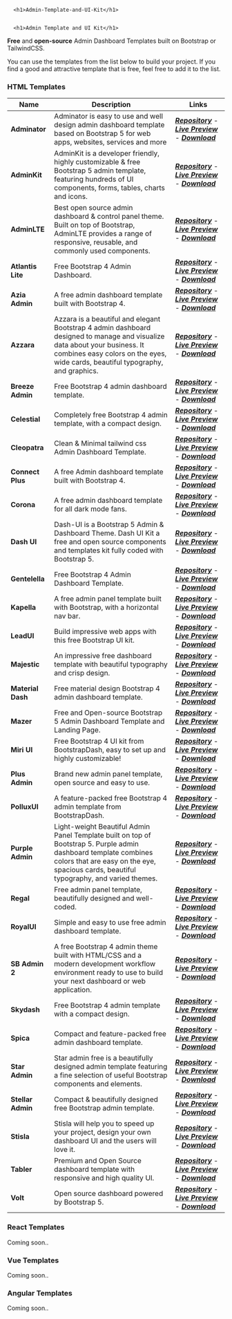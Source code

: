       <h1>Admin-Template-and-UI-Kit</h1>
      

      <h1>Admin Template and UI Kit</h1>

<p><strong>Free</strong> and <strong>open-source</strong> Admin Dashboard Templates built on Bootstrap or TailwindCSS.</p>

<p>You can use the templates from the list below to build your project. If you find a good and attractive template that is
free, feel free to add it to the list.</p>

<h3>HTML Templates</h3>
<table>
    <thead>
        <tr>
            <th>Name</th>
            <th>Description</th>
            <th>Links</th>
        </tr>
    </thead>
    <tbody>
        <tr>
            <td><strong>Adminator</strong></td>
            <td>Adminator is easy to use and well design admin dashboard template based on Bootstrap 5 for web apps,
                websites, services and more</td>
            <td><a href="https://github.com/puikinsh/Adminator-admin-dashboard"><strong><em>Repository</em></strong></a>
                - <a href="https://colorlib.com/polygon/adminator/index.html" rel="nofollow"><strong><em>Live
                            Preview</em></strong></a> - <a href="https://github.com/puikinsh/Adminator-admin-dashboard/releases"><strong><em>Download</em></strong></a>
            </td>
        </tr>
        <tr>
            <td><strong>AdminKit</strong></td>
            <td>AdminKit is a developer friendly, highly customizable &amp; free Bootstrap 5 admin template, featuring
                hundreds of UI components, forms, tables, charts and icons.</td>
            <td><a href="https://github.com/adminkit/adminkit"><strong><em>Repository</em></strong></a> - <a href="https://demo.adminkit.io/" rel="nofollow"><strong><em>Live Preview</em></strong></a> - <a href="https://github.com/adminkit/adminkit/releases"><strong><em>Download</em></strong></a></td>
        </tr>
        <tr>
            <td><strong>AdminLTE</strong></td>
            <td>Best open source admin dashboard &amp; control panel theme. Built on top of Bootstrap, AdminLTE provides
                a range of responsive, reusable, and commonly used components.</td>
            <td><a href="https://github.com/ColorlibHQ/AdminLTE"><strong><em>Repository</em></strong></a> - <a href="https://adminlte.io/themes/v3/" rel="nofollow"><strong><em>Live Preview</em></strong></a> - <a href="https://github.com/ColorlibHQ/AdminLTE/releases"><strong><em>Download</em></strong></a></td>
        </tr>
        <tr>
            <td><strong>Atlantis Lite</strong></td>
            <td>Free Bootstrap 4 Admin Dashboard.</td>
            <td><a href="https://github.com/themekita/Atlantis-Lite"><strong><em>Repository</em></strong></a>
                - <a href="http://themekita.com/demo-atlantis-lite-bootstrap/" rel="nofollow"><strong><em>Live
                            Preview</em></strong></a> - <a href="https://github.com/themekita/Atlantis-Lite/archive/refs/heads/master.zip"><strong><em>Download</em></strong></a>
            </td>
        </tr>
        <tr>
            <td><strong>Azia Admin</strong></td>
            <td>A free admin dashboard template built with Bootstrap 4.</td>
            <td><a href="https://github.com/BootstrapDash/Azia-Admin-Bootstrap-Template"><strong><em>Repository</em></strong></a>
                - <a href="https://www.bootstrapdash.com/demo/azia-free/template/" rel="nofollow"><strong><em>Live
                            Preview</em></strong></a> - <a href="https://github.com/BootstrapDash/Azia-Admin-Bootstrap-Template/archive/refs/heads/master.zip"><strong><em>Download</em></strong></a>
            </td>
        </tr>
        <tr>
            <td><strong>Azzara</strong></td>
            <td>Azzara is a beautiful and elegant Bootstrap 4 admin dashboard designed to manage and visualize data
                about your business. It combines easy colors on the eyes, wide cards, beautiful typography, and
                graphics.</td>
            <td><a href="https://github.com/themekita/azzara-admin-dashboard-template"><strong><em>Repository</em></strong></a>
                - <a href="http://demo.themekita.com/azzara/livepreview/examples/" rel="nofollow"><strong><em>Live
                            Preview</em></strong></a> - <a href="https://github.com/themekita/azzara-admin-dashboard-template/archive/refs/heads/master.zip"><strong><em>Download</em></strong></a>
            </td>
        </tr>
        <tr>
            <td><strong>Breeze Admin</strong></td>
            <td>Free Bootstrap 4 admin dashboard template.</td>
            <td><a href="https://github.com/BootstrapDash/Breeze-Free-Bootstrap-Admin-Template"><strong><em>Repository</em></strong></a>
                - <a href="https://www.bootstrapdash.com/demo/breeze-free/template/index.html" rel="nofollow"><strong><em>Live Preview</em></strong></a> - <a href="https://github.com/BootstrapDash/Breeze-Free-Bootstrap-Admin-Template/archive/refs/heads/master.zip"><strong><em>Download</em></strong></a>
            </td>
        </tr>
        <tr>
            <td><strong>Celestial</strong></td>
            <td>Completely free Bootstrap 4 admin template, with a compact design.</td>
            <td><a href="https://github.com/BootstrapDash/celestialAdmin-free-admin-template"><strong><em>Repository</em></strong></a>
                - <a href="https://www.bootstrapdash.com/demo/celestial-free/template/index.html" rel="nofollow"><strong><em>Live Preview</em></strong></a> - <a href="https://github.com/BootstrapDash/celestialAdmin-free-admin-template/archive/refs/heads/main.zip"><strong><em>Download</em></strong></a>
            </td>
        </tr>
        <tr>
            <td><strong>Cleopatra</strong></td>
            <td>Clean &amp; Minimal tailwind css Admin Dashboard Template.</td>
            <td><a href="https://github.com/technext/cleopatra"><strong><em>Repository</em></strong></a> - <a href="https://moesaid.github.io/cleopatra/" rel="nofollow"><strong><em>Live
                            Preview</em></strong></a> - <a href="https://github.com/technext/cleopatra"><strong><em>Download</em></strong></a></td>
        </tr>
        <tr>
            <td><strong>Connect Plus</strong></td>
            <td>A free Admin dashboard template built with Bootstrap 4.</td>
            <td><a href="https://github.com/BootstrapDash/ConnectPlusAdmin-Free-Bootstrap-Admin-Template"><strong><em>Repository</em></strong></a>
                - <a href="https://www.bootstrapdash.com/demo/connect-plus-free/jquery/template/index.html" rel="nofollow"><strong><em>Live Preview</em></strong></a> - <a href="https://github.com/BootstrapDash/ConnectPlusAdmin-Free-Bootstrap-Admin-Template/archive/refs/heads/master.zip"><strong><em>Download</em></strong></a>
            </td>
        </tr>
        <tr>
            <td><strong>Corona</strong></td>
            <td>A free admin dashboard template for all dark mode fans.</td>
            <td><a href="https://github.com/BootstrapDash/corona-free-dark-bootstrap-admin-template"><strong><em>Repository</em></strong></a>
                - <a href="https://www.bootstrapdash.com/demo/corona-free/jquery/template/index.html" rel="nofollow"><strong><em>Live Preview</em></strong></a> - <a href="https://github.com/BootstrapDash/corona-free-dark-bootstrap-admin-template/archive/refs/heads/master.zip"><strong><em>Download</em></strong></a>
            </td>
        </tr>
        <tr>
            <td><strong>Dash UI</strong></td>
            <td>Dash-UI is a Bootstrap 5 Admin &amp; Dashboard Theme. Dash UI Kit a free and open source components and
                templates kit fully coded with Bootstrap 5.</td>
            <td><a href="https://github.com/codescandy/Dash-UI"><strong><em>Repository</em></strong></a> - <a href="https://codescandy.com/dashui/index.html" rel="nofollow"><strong><em>Live
                            Preview</em></strong></a> - <a href="https://github.com/codescandy/Dash-UI/releases"><strong><em>Download</em></strong></a></td>
        </tr>
        <tr>
            <td><strong>Gentelella</strong></td>
            <td>Free Bootstrap 4 Admin Dashboard Template.</td>
            <td><a href="https://github.com/ColorlibHQ/gentelella"><strong><em>Repository</em></strong></a> - <a href="https://colorlib.com/polygon/gentelella/index.html" rel="nofollow"><strong><em>Live
                            Preview</em></strong></a> - <a href="https://github.com/ColorlibHQ/gentelella/releases"><strong><em>Download</em></strong></a></td>
        </tr>
        <tr>
            <td><strong>Kapella</strong></td>
            <td>A free admin panel template built with Bootstrap, with a horizontal nav bar.</td>
            <td><a href="https://github.com/BootstrapDash/Kapella-Free-Bootstrap-Admin-Template"><strong><em>Repository</em></strong></a>
                - <a href="https://www.bootstrapdash.com/demo/kapella-free/template/index.html" rel="nofollow"><strong><em>Live Preview</em></strong></a> - <a href="https://github.com/BootstrapDash/Kapella-Free-Bootstrap-Admin-Template/archive/refs/heads/master.zip"><strong><em>Download</em></strong></a>
            </td>
        </tr>
        <tr>
            <td><strong>LeadUI</strong></td>
            <td>Build impressive web apps with this free Bootstrap UI kit.</td>
            <td><a href="https://www.bootstrapdash.com/product/lead-ui/" rel="nofollow"><strong><em>Repository</em></strong></a> - <a href="https://www.bootstrapdash.com/demo/lead-ui-kit-free/demo/index.html" rel="nofollow"><strong><em>Live Preview</em></strong></a> - <a href="https://www.bootstrapdash.com/product/lead-ui/" rel="nofollow"><strong><em>Download</em></strong></a></td>
        </tr>
        <tr>
            <td><strong>Majestic</strong></td>
            <td>An impressive free dashboard template with beautiful typography and crisp design.</td>
            <td><a href="https://github.com/BootstrapDash/MajesticAdmin-Free-Bootstrap-Admin-Template"><strong><em>Repository</em></strong></a>
                - <a href="https://www.bootstrapdash.com/demo/majestic-free/template/index.html" rel="nofollow"><strong><em>Live Preview</em></strong></a> - <a href="https://github.com/BootstrapDash/MajesticAdmin-Free-Bootstrap-Admin-Template/archive/refs/heads/master.zip"><strong><em>Download</em></strong></a>
            </td>
        </tr>
        <tr>
            <td><strong>Material Dash</strong></td>
            <td>Free material design Bootstrap 4 admin dashboard template.</td>
            <td><a href="https://github.com/BootstrapDash/Material-Admin"><strong><em>Repository</em></strong></a> - <a href="https://www.bootstrapdash.com/demo/material-admin-free/jquery/template/demo/index.html" rel="nofollow"><strong><em>Live Preview</em></strong></a> - <a href="https://github.com/BootstrapDash/Material-Admin/archive/refs/heads/master.zip"><strong><em>Download</em></strong></a>
            </td>
        </tr>
        <tr>
            <td><strong>Mazer</strong></td>
            <td>Free and Open-source Bootstrap 5 Admin Dashboard Template and Landing Page.</td>
            <td><a href="https://github.com/zuramai/mazer"><strong><em>Repository</em></strong></a> - <a href="https://zuramai.github.io/mazer/demo/index.html" rel="nofollow"><strong><em>Live
                            Preview</em></strong></a> - <a href="https://github.com/zuramai/mazer/releases"><strong><em>Download</em></strong></a></td>
        </tr>
        <tr>
            <td><strong>Miri UI</strong></td>
            <td>Free Bootstrap 4 UI kit from BootstrapDash, easy to set up and highly customizable!</td>
            <td><a href="https://www.bootstrapdash.com/product/miri-ui/" rel="nofollow"><strong><em>Repository</em></strong></a> - <a href="https://bootstrapdash.com/demo/miri-ui-kit-free/demo/index.html" rel="nofollow"><strong><em>Live Preview</em></strong></a> - <a href="https://www.bootstrapdash.com/product/miri-ui/" rel="nofollow"><strong><em>Download</em></strong></a></td>
        </tr>
        <tr>
            <td><strong>Plus Admin</strong></td>
            <td>Brand new admin panel template, open source and easy to use.</td>
            <td><a href="https://github.com/BootstrapDash/PlusAdmin-Free-Bootstrap-Admin-Template"><strong><em>Repository</em></strong></a>
                - <a href="https://www.bootstrapdash.com/demo/plus-free/template/demo_1/index.html" rel="nofollow"><strong><em>Live Preview</em></strong></a> - <a href="https://github.com/BootstrapDash/PlusAdmin-Free-Bootstrap-Admin-Template/archive/refs/heads/master.zip"><strong><em>Download</em></strong></a>
            </td>
        </tr>
        <tr>
            <td><strong>PolluxUI</strong></td>
            <td>A feature-packed free Bootstrap 4 admin template from BootstrapDash.</td>
            <td><a href="https://github.com/BootstrapDash/polluxui-free-admin-template"><strong><em>Repository</em></strong></a>
                - <a href="https://www.bootstrapdash.com/demo/polluxui-free/template/" rel="nofollow"><strong><em>Live
                            Preview</em></strong></a> - <a href="https://github.com/BootstrapDash/polluxui-free-admin-template/archive/refs/heads/main.zip"><strong><em>Download</em></strong></a>
            </td>
        </tr>
        <tr>
            <td><strong>Purple Admin</strong></td>
            <td>Light-weight Beautiful Admin Panel Template built on top of Bootstrap 5. Purple admin dashboard template
                combines colors that are easy on the eye, spacious cards, beautiful typography, and varied themes.</td>
            <td><a href="https://github.com/BootstrapDash/PurpleAdmin-Free-Admin-Template"><strong><em>Repository</em></strong></a>
                - <a href="https://www.bootstrapdash.com/product/purple-free-admin-template/" rel="nofollow"><strong><em>Live Preview</em></strong></a> - <a href="https://github.com/BootstrapDash/PurpleAdmin-Free-Admin-Template/archive/refs/heads/master.zip"><strong><em>Download</em></strong></a>
            </td>
        </tr>
        <tr>
            <td><strong>Regal</strong></td>
            <td>Free admin panel template, beautifully designed and well-coded.</td>
            <td><a href="https://github.com/BootstrapDash/Regal-Free-Bootstrap-Admin-Template"><strong><em>Repository</em></strong></a>
                - <a href="https://www.bootstrapdash.com/demo/regal-free/template/index.html" rel="nofollow"><strong><em>Live Preview</em></strong></a> - <a href="https://github.com/BootstrapDash/Regal-Free-Bootstrap-Admin-Template/archive/refs/heads/master.zip"><strong><em>Download</em></strong></a>
            </td>
        </tr>
        <tr>
            <td><strong>RoyalUI</strong></td>
            <td>Simple and easy to use free admin dashboard template.</td>
            <td><a href="https://github.com/BootstrapDash/RoyalUI-Free-Bootstrap-Admin-Template"><strong><em>Repository</em></strong></a>
                - <a href="https://www.bootstrapdash.com/demo/royalui-free/template/index.html" rel="nofollow"><strong><em>Live Preview</em></strong></a> - <a href="https://github.com/BootstrapDash/RoyalUI-Free-Bootstrap-Admin-Template/archive/refs/heads/master.zip"><strong><em>Download</em></strong></a>
            </td>
        </tr>
        <tr>
            <td><strong>SB Admin 2</strong></td>
            <td>A free Bootstrap 4 admin theme built with HTML/CSS and a modern development workflow environment ready
                to use to build your next dashboard or web application.</td>
            <td><a href="https://github.com/startbootstrap/startbootstrap-sb-admin-2"><strong><em>Repository</em></strong></a>
                - <a href="https://startbootstrap.com/previews/sb-admin-2" rel="nofollow"><strong><em>Live
                            Preview</em></strong></a> - <a href="https://github.com/startbootstrap/startbootstrap-sb-admin-2/archive/gh-pages.zip"><strong><em>Download</em></strong></a>
            </td>
        </tr>
        <tr>
            <td><strong>Skydash</strong></td>
            <td>Free Bootstrap 4 admin template with a compact design.</td>
            <td><a href="https://github.com/BootstrapDash/skydash-free-bootstrap-admin-template"><strong><em>Repository</em></strong></a>
                - <a href="https://bootstrapdash.com/demo/skydash-free/template/" rel="nofollow"><strong><em>Live
                            Preview</em></strong></a> - <a href="https://github.com/BootstrapDash/skydash-free-bootstrap-admin-template/archive/refs/heads/main.zip"><strong><em>Download</em></strong></a>
            </td>
        </tr>
        <tr>
            <td><strong>Spica</strong></td>
            <td>Compact and feature-packed free admin dashboard template.</td>
            <td><a href="https://github.com/BootstrapDash/SpicaAdmin-Free-Bootstrap-Admin-Template"><strong><em>Repository</em></strong></a>
                - <a href="https://www.bootstrapdash.com/demo/spica-free/template/index.html" rel="nofollow"><strong><em>Live Preview</em></strong></a> - <a href="https://github.com/BootstrapDash/SpicaAdmin-Free-Bootstrap-Admin-Template/archive/refs/heads/master.zip"><strong><em>Download</em></strong></a>
            </td>
        </tr>
        <tr>
            <td><strong>Star Admin</strong></td>
            <td>Star admin free is a beautifully designed admin template featuring a fine selection of useful Bootstrap
                components and elements.</td>
            <td><a href="https://github.com/BootstrapDash/star-admin2-free-admin-template"><strong><em>Repository</em></strong></a>
                - <a href="https://www.bootstrapdash.com/demo/star-admin2-free/template/" rel="nofollow"><strong><em>Live Preview</em></strong></a> - <a href="https://github.com/BootstrapDash/star-admin2-free-admin-template/archive/refs/heads/main.zip"><strong><em>Download</em></strong></a>
            </td>
        </tr>
        <tr>
            <td><strong>Stellar Admin</strong></td>
            <td>Compact &amp; beautifully designed free Bootstrap admin template.</td>
            <td><a href="https://github.com/BootstrapDash/Stellar"><strong><em>Repository</em></strong></a> - <a href="https://www.bootstrapdash.com/demo/stellar-admin-free/jquery/index.html" rel="nofollow"><strong><em>Live Preview</em></strong></a> - <a href="https://github.com/BootstrapDash/Stellar/archive/refs/heads/master.zip"><strong><em>Download</em></strong></a>
            </td>
        </tr>
        <tr>
            <td><strong>Stisla</strong></td>
            <td>Stisla will help you to speed up your project, design your own dashboard UI and the users will love it.
            </td>
            <td><a href="https://github.com/stisla/stisla"><strong><em>Repository</em></strong></a> - <a href="https://demo.getstisla.com/" rel="nofollow"><strong><em>Live Preview</em></strong></a> - <a href="https://github.com/stisla/stisla/releases"><strong><em>Download</em></strong></a></td>
        </tr>
        <tr>
            <td><strong>Tabler</strong></td>
            <td>Premium and Open Source dashboard template with responsive and high quality UI.</td>
            <td><a href="https://github.com/tabler/tabler"><strong><em>Repository</em></strong></a> - <a href="https://preview.tabler.io/" rel="nofollow"><strong><em>Live Preview</em></strong></a> - <a href="https://github.com/tabler/tabler/releases"><strong><em>Download</em></strong></a></td>
        </tr>
        <tr>
            <td><strong>Volt</strong></td>
            <td>Open source dashboard powered by Bootstrap 5.</td>
            <td><a href="https://github.com/themesberg/volt-bootstrap-5-dashboard"><strong><em>Repository</em></strong></a>
                - <a href="https://demo.themesberg.com/volt/pages/dashboard/dashboard.html" rel="nofollow"><strong><em>Live Preview</em></strong></a> - <a href="https://github.com/themesberg/volt-bootstrap-5-dashboard/releases"><strong><em>Download</em></strong></a>
            </td>
        </tr>
    </tbody>
</table>

<h3 id="react-templates">React Templates</h3>
<p>Coming soon..</p>

<h3 id="vue-templates">Vue Templates</h3>
<p>Coming soon..</p>

<h3 id="angular-templates">Angular Templates</h3>
<p>Coming soon..</p>
